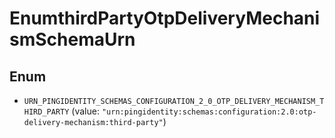 

# EnumthirdPartyOtpDeliveryMechanismSchemaUrn

## Enum


* `URN_PINGIDENTITY_SCHEMAS_CONFIGURATION_2_0_OTP_DELIVERY_MECHANISM_THIRD_PARTY` (value: `"urn:pingidentity:schemas:configuration:2.0:otp-delivery-mechanism:third-party"`)



